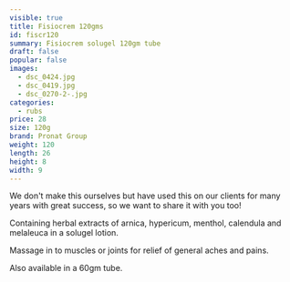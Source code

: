 ```yaml
---
visible: true
title: Fisiocrem 120gms
id: fiscr120
summary: Fisiocrem solugel 120gm tube
draft: false
popular: false
images:
  - dsc_0424.jpg
  - dsc_0419.jpg
  - dsc_0270-2-.jpg
categories:
  - rubs
price: 28
size: 120g
brand: Pronat Group
weight: 120
length: 26
height: 8
width: 9
---
```

We don't make this ourselves but have used this on our clients for many years with great success, so we want to share it with you too!

Containing herbal extracts of arnica, hypericum, menthol, calendula and melaleuca in a solugel lotion.

Massage in to muscles or joints for relief of general aches and pains. 

Also available in a 60gm tube.